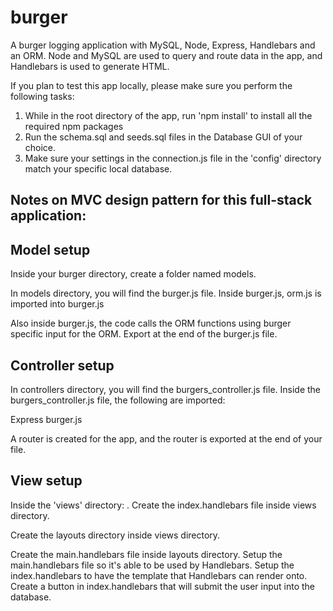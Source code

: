 # burger
A burger logging application with MySQL, Node, Express, Handlebars and an ORM. Node and MySQL are used to query and route data in the app, and Handlebars is used to generate HTML.

If you plan to test this app locally, please make sure you perform the following tasks:

1. While in the root directory of the app, run 'npm install' to install all the required npm packages
2. Run the schema.sql and seeds.sql files in the Database GUI of your choice.
3. Make sure your settings in the connection.js file in the 'config' directory match your specific local database.

Notes on MVC design pattern for this full-stack application:
------------------------------------------------------------

Model setup
-------------
Inside your burger directory, create a folder named models.

In models directory, you will find the burger.js file.
Inside burger.js, orm.js is imported into burger.js

Also inside burger.js, the code calls the ORM functions using burger specific input for the ORM.
Export at the end of the burger.js file.


Controller setup
------------------

In controllers directory, you will find the burgers_controller.js file.
Inside the burgers_controller.js file, the following are imported:

Express
burger.js

A router is created  for the app, and the router is exported  at the end of your file.



View setup
-----------
Inside the 'views' directory:
.
Create the index.handlebars file inside views directory.

Create the layouts directory inside views directory.


Create the main.handlebars file inside layouts directory.
Setup the main.handlebars file so it's able to be used by Handlebars.
Setup the index.handlebars to have the template that Handlebars can render onto.
Create a button in index.handlebars that will submit the user input into the database.
